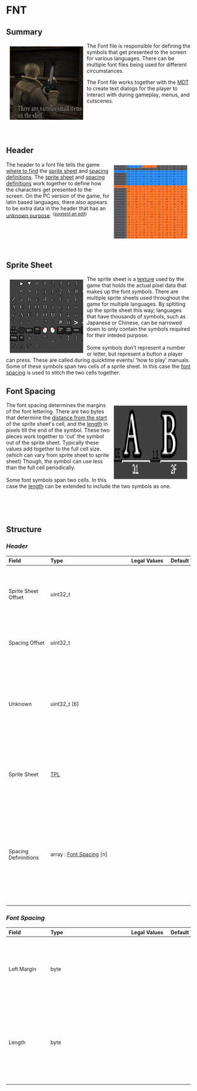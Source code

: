 # FNT

## Summary
 <img align='left' style='margin:10px' src='images/Events/Message Event.png' width=200 height=200></img> The Font file is responsible for defining the symbols that get presented to the screen for various languages. There can be multiple font files being used for different circumstances. 


The Font file works together with the [MDT](mdt.md) to create text dialogs for the player to interact with during gameplay, menus, and cutscenes. <br><br><br><br><br><br>

 ## Header
 <img align='right' style='margin:10px; background-size: cover;' src='images/Font Header.png' width=200 height=200></img> The header to a font file tells the game [where to find](#sprite-sheet-offset) the [sprite sheet](#sprite-sheet) and [spacing definitions](#spacing-definitions). The [sprite sheet](#sprite-sheet) and [spacing definitions](#spacing-definitions) work together to define how the characters get presented to the screen. On the PC version of the game, for latin based languages, there also appears to be extra data in the header that has an [unknown purpose](#unknown). <sup>([suggest an edit](https://github.com/Zatarita/re4-wiki/issues/new?title=update-FNT-Unknown))</sup><br><br><br><br><br><br>
 ## Sprite Sheet
 <img align='left' style='margin:10px' src='images/example.png' width=200 height=200></img> The sprite sheet is a [texture](tpl.md) used by the game that holds the actual pixel data that makes up the font symbols. There are multiple sprite sheets used throughout the game for multiple languages. By spltiting up the sprite sheet this way; languages that have thousands of symbols, such as Japanese or Chinese, can be narrowed down to only contain the symbols required for their inteded purpose.
 <br><br> Some symbols don't represent a number or letter, but represent a button a player can press. These are called during quicktime events/ 'how to play' manuals. Some of these symbols span two cells of a sprite sheet. In this case the [font spacing](#font-spacing) is used to stitch the two cells together.
 ## Font Spacing
 <img align='right' style='margin:10px' src='images/Font Spacing.png' width=200 height=200></img> The font spacing determines the margins of the font lettering. There are two bytes that determine the [distance from the start](#left-margin) of the sprite sheet's cell, and the [length](#length) in pixels till the end of the symbol. These two pieces work together to 'cut' the symbol out of the sprite sheet. Typically these values add together to the full cell size. (which can vary from sprite sheet to sprite sheet) Though, the symbol can use less than the full cell periodically.
<br><br> Some font symbols span two cells. In this case the [length](#length) can be extended to include the two symbols as one. <br><br><br><br><br> 
## Structure
### *Header*


| <span style="display: inline-block; width:100px">Field</span> | <span style="display: inline-block; width:200px">Type</span> | <span style="display: inline-block; width:100px">Legal Values</span> | <span style="display: inline-block; width:100px">Default Value</span> | Comment |
| :- | :- | :-: | :- | :- |
| <span id='sprite-sheet-offset'>Sprite Sheet Offset</span> | uint32_t   |  |  | The offset that points to the start of the [TPL](tpl.md) that defines the font's sprite sheet. |
| <span id='spacing-offset'>Spacing Offset</span> | uint32_t   |  |  | The offset that points to the start of the [font spacing definitions](#font-spacing-1). |
| <span id='unknown'>Unknown</span> | uint32_t  [6] |  |  | Unknown what these bytes do; however, they only seem to be set on the pc version of the game for the latin based symbols. |
| <span id='sprite-sheet'>Sprite Sheet</span> | [TPL](tpl.md)   |  |  | The sprite sheet holding the actual font symbols that gets presented to screen. |
| <span id='spacing-defininitions'>Spacing Defininitions</span> | array : [Font Spacing](#font-spacing-1) [n] |  |  | The size of the array appears to be the [Spacing Offset](#spacing-offset) through the end of file. There also seems to be no bounds checking at runtime. |
### *Font Spacing*


| <span style="display: inline-block; width:100px">Field</span> | <span style="display: inline-block; width:200px">Type</span> | <span style="display: inline-block; width:100px">Legal Values</span> | <span style="display: inline-block; width:100px">Default Value</span> | Comment |
| :- | :- | :-: | :- | :- |
| <span id='left-margin'>Left Margin</span> | byte   |  |  | Number of pixels between left border of the sprite and the beginning of the character. |
| <span id='length'>Length</span> | byte   |  |  | Number of pixels starting after the Left Margin going to the end of the symbol's cell. (with some variation) |
